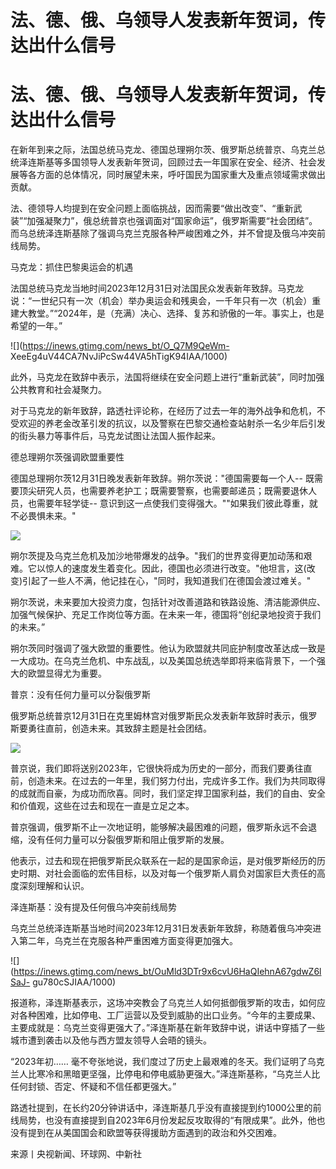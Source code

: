 # 法、德、俄、乌领导人发表新年贺词，传达出什么信号

# 法、德、俄、乌领导人发表新年贺词，传达出什么信号

在新年到来之际，法国总统马克龙、德国总理朔尔茨、俄罗斯总统普京、乌克兰总统泽连斯基等多国领导人发表新年贺词，回顾过去一年国家在安全、经济、社会发展等各方面的总体情况，同时展望未来，呼吁国民为国家重大及重点领域需求做出贡献。

法、德领导人均提到在安全问题上面临挑战，因而需要“做出改变”、“重新武装”“加强凝聚力”，俄总统普京也强调面对“国家命运”，俄罗斯需要“社会团结”。而乌总统泽连斯基除了强调乌克兰克服各种严峻困难之外，并不曾提及俄乌冲突前线局势。

马克龙：抓住巴黎奥运会的机遇

法国总统马克龙当地时间2023年12月31日对法国民众发表新年致辞。马克龙说：“一世纪只有一次（机会）举办奥运会和残奥会，一千年只有一次（机会）重建大教堂。”“2024年，是（充满）决心、选择、复苏和骄傲的一年。事实上，也是希望的一年。”

![](https://inews.gtimg.com/news_bt/O_Q7M9QeWm-
XeeEg4uV44CA7NvJiPcSw44VA5hTigK94IAA/1000)

此外，马克龙在致辞中表示，法国将继续在安全问题上进行“重新武装”，同时加强公共教育和社会凝聚力。

对于马克龙的新年致辞，路透社评论称，在经历了过去一年的海外战争和危机，不受欢迎的养老金改革引发的抗议，以及警察在巴黎交通检查站射杀一名少年后引发的街头暴力等事件后，马克龙试图让法国人振作起来。

德总理朔尔茨强调欧盟重要性

德国总理朔尔茨12月31日晚发表新年致辞。朔尔茨说："德国需要每一个人--
既需要顶尖研究人员，也需要养老护工；既需要警察，也需要邮递员；既需要退休人员，也需要年轻学徒--
意识到这一点使我们变得强大。""如果我们彼此尊重，就不必畏惧未来。"

![](https://inews.gtimg.com/news_bt/OOX3KLyuhBhGhtOJgm7leX-4XBaoONTANXp2jMCo5aVboAA/1000)

朔尔茨提及乌克兰危机及加沙地带爆发的战争。"我们的世界变得更加动荡和艰难。它以惊人的速度发生着变化。因此，德国也必须进行改变。"他坦言，这(改变)引起了一些人不满，他记挂在心，"同时，我知道我们在德国会渡过难关。"

朔尔茨说，未来要加大投资力度，包括针对改善道路和铁路设施、清洁能源供应、加强气候保护、充足工作岗位等方面。在未来一年，德国将“创纪录地投资于我们的未来。”

朔尔茨同时强调了强大欧盟的重要性。他认为欧盟就共同庇护制度改革达成一致是一大成功。在乌克兰危机、中东战乱，以及美国总统选举即将来临背景下，一个强大的欧盟显得尤为重要。

普京：没有任何力量可以分裂俄罗斯

俄罗斯总统普京12月31日在克里姆林宫对俄罗斯民众发表新年致辞时表示，俄罗斯要勇往直前，创造未来。其致辞主题是社会团结。

![](https://inews.gtimg.com/news_bt/Ou6TvKm7vIXfhA4lrc6488ZiCbopezgzxXp5xfH52AstoAA/1000)

普京说，我们即将送别2023年，它很快将成为历史的一部分，而我们要勇往直前，创造未来。在过去的一年里，我们努力付出，完成许多工作。我们为共同取得的成就而自豪，为成功而欣喜。同时，我们坚定捍卫国家利益，我们的自由、安全和价值观，这些在过去和现在一直是立足之本。

普京强调，俄罗斯不止一次地证明，能够解决最困难的问题，俄罗斯永远不会退缩，没有任何力量可以分裂俄罗斯和阻止俄罗斯的发展。

他表示，过去和现在把俄罗斯民众联系在一起的是国家命运，是对俄罗斯经历的历史时期、对社会面临的宏伟目标，以及对每一个俄罗斯人肩负对国家巨大责任的高度深刻理解和认识。

泽连斯基：没有提及任何俄乌冲突前线局势

乌克兰总统泽连斯基当地时间2023年12月31日发表新年致辞，称随着俄乌冲突进入第二年，乌克兰在克服各种严重困难方面变得更加强大。

![](https://inews.gtimg.com/news_bt/OuMld3DTr9x6cvU6HaQIehnA67gdwZ6lSaJ-
gu780cSJIAA/1000)

报道称，泽连斯基表示，这场冲突教会了乌克兰人如何抵御俄罗斯的攻击，如何应对各种困难，比如停电、工厂运营以及受到威胁的出口业务。“今年的主要成果、主要成就是：乌克兰变得更强大了。”泽连斯基在新年致辞中说，讲话中穿插了一些城市遭到袭击以及他与西方盟友领导人会晤的镜头。

“2023年初……
毫不夸张地说，我们度过了历史上最艰难的冬天。我们证明了乌克兰人比寒冷和黑暗更坚强，比停电和停电威胁更强大。”泽连斯基称，“乌克兰人比任何封锁、否定、怀疑和不信任都更强大。”

路透社提到，在长约20分钟讲话中，泽连斯基几乎没有直接提到约1000公里的前线局势，也没有直接提到自2023年6月份发起反攻取得的“有限成果”。此外，他也没有提到在从美国国会和欧盟等获得援助方面遇到的政治和外交困难。

来源丨央视新闻、环球网、中新社

